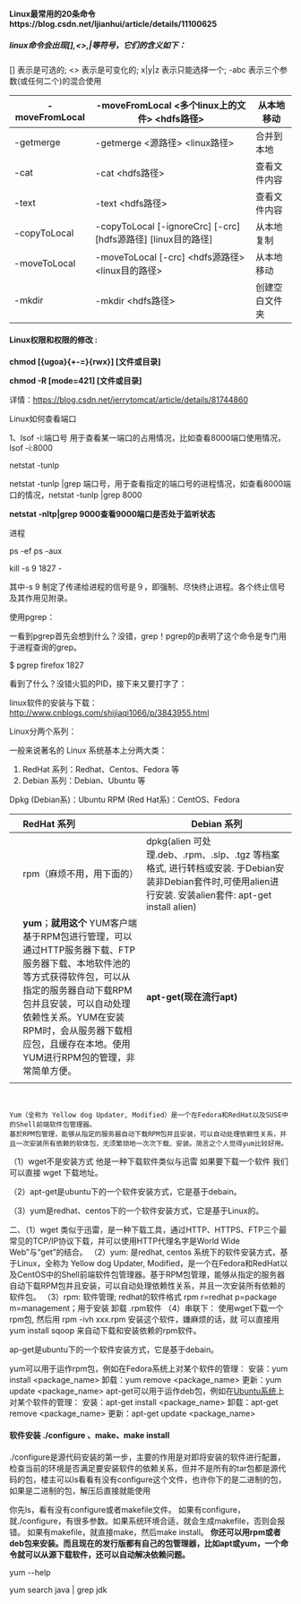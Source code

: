 

#### Linux最常用的20条命令https://blog.csdn.net/ljianhui/article/details/11100625

##### linux命令会出现[],<>,|等符号，它们的含义如下： 

[] 表示是可选的; 
<> 表示是可变化的; 
x|y|z 表示只能选择一个; 
-abc 表示三个参数(或任何二个)的混合使用

| -moveFromLocal | -moveFromLocal <多个linux上的文件> <hdfs路径>                | 从本地移动     |
| -------------- | ------------------------------------------------------------ | -------------- |
| -getmerge      | -getmerge <源路径> <linux路径>                               | 合并到本地     |
| -cat           | -cat <hdfs路径>                                              | 查看文件内容   |
| -text          | -text <hdfs路径>                                             | 查看文件内容   |
| -copyToLocal   | -copyToLocal [-ignoreCrc] [-crc] [hdfs源路径] [linux目的路径] | 从本地复制     |
| -moveToLocal   | -moveToLocal [-crc] <hdfs源路径> <linux目的路径>             | 从本地移动     |
| -mkdir         | -mkdir <hdfs路径>                                            | 创建空白文件夹 |

#### Linux权限和权限的修改 :

 **chmod     [{ugoa}{+-=}{rwx}]      [文件或目录]**

  **chmod   -R    [mode=421]     [文件或目录]**

详情：https://blog.csdn.net/jerrytomcat/article/details/81744860

Linux如何查看端口

1、lsof -i:端口号 用于查看某一端口的占用情况，比如查看8000端口使用情况，lsof -i:8000

netstat -tunlp 

netstat -tunlp |grep 端口号，用于查看指定的端口号的进程情况，如查看8000端口的情况，netstat -tunlp |grep 8000

**netstat -nltp|grep 9000查看9000端口是否处于监听状态**



进程

 ps -ef    ps -aux

 kill -s 9 1827 -

其中-s 9 制定了传递给进程的信号是９，即强制、尽快终止进程。各个终止信号及其作用见附录。

使用pgrep：

一看到pgrep首先会想到什么？没错，grep！pgrep的p表明了这个命令是专门用于进程查询的grep。

$ pgrep firefox
1827

看到了什么？没错火狐的PID，接下来又要打字了：



linux软件的安装与下载： http://www.cnblogs.com/shijiaqi1066/p/3843955.html

Linux分两个系列：

一般来说著名的 Linux 系统基本上分两大类：

1. RedHat 系列：Redhat、Centos、Fedora 等
2. Debian 系列：Debian、Ubuntu 等

Dpkg (Debian系)：Ubuntu 
RPM (Red Hat系)：CentOS、Fedora

|      | RedHat 系列                                                  | Debian 系列                                                  |
| ---- | :----------------------------------------------------------- | ------------------------------------------------------------ |
|      | rpm（麻烦不用，用下面的）                                    | dpkg(alien 可处理.deb、.rpm、.slp、.tgz 等档案格式, 进行转档或安装. 于Debian安装非Debian套件时,可使用alien进行安装. 安装alien套件: apt-get install alien) |
|      | **yum**；**就用这个**  YUM客户端基于RPM包进行管理，可以通过HTTP服务器下载、FTP服务器下载、本地软件池的等方式获得软件包，可以从指定的服务器自动下载RPM包并且安装，可以自动处理依赖性关系。YUM在安装RPM时，会从服务器下载相应包，且缓存在本地。使用YUM进行RPM包的管理，非常简单方便。 | **apt-get(现在流行apt)**                                     |
|      |                                                              |                                                              |

​          

```
Yum（全称为 Yellow dog Updater, Modified）是一个在Fedora和RedHat以及SUSE中的Shell前端软件包管理器。
基於RPM包管理，能够从指定的服务器自动下载RPM包并且安装，可以自动处理依赖性关系，并且一次安装所有依赖的软体包，无须繁琐地一次次下载、安装。简言之个人觉得yum比较好用。
```

（1）wget不是安装方式 他是一种下载软件类似与迅雷 如果要下载一个软件 我们可以直接 wget 下载地址。

（2）apt-get是ubuntu下的一个软件安装方式，它是基于debain。

（3）yum是redhat、centos下的一个软件安装方式，它是基于Linux的。

二、（1）wget 类似于迅雷，是一种下载工具，通过HTTP、HTTPS、FTP三个最常见的TCP/IP协议下载，并可以使用HTTP代理名字是World Wide Web”与“get”的结合。
（2）yum: 是redhat, centos 系统下的软件安装方式，基于Linux，全称为 Yellow dog Updater, Modified，是一个在Fedora和RedHat以及CentOS中的Shell前端软件包管理器。基于RPM包管理，能够从指定的服务器自动下载RPM包并且安装，可以自动处理依赖性关系，并且一次安装所有依赖的软件包。
（3）rpm:  软件管理;   redhat的软件格式 rpm     r=redhat  p=package   m=management；用于安装 卸载 .rpm软件
（4）串联下：
   使用wget下载一个 rpm包, 然后用 rpm -ivh  xxx.rpm  安装这个软件，嫌麻烦的话，就
   可以直接用  yum  install  sqoop   来自动下载和安装依赖的rpm软件。

   ap-get是ubuntu下的一个软件安装方式，它是基于debain。

yum可以用于运作rpm包，例如在Fedora系统上对某个软件的管理：
安装：yum install <package_name>
卸载：yum remove <package_name>
更新：yum update <package_name>
apt-get可以用于运作deb包，例如在[Ubuntu系统](https://www.baidu.com/s?wd=Ubuntu%E7%B3%BB%E7%BB%9F&tn=SE_PcZhidaonwhc_ngpagmjz&rsv_dl=gh_pc_zhidao)上对某个软件的管理：
安装：apt-get install <package_name>
卸载：apt-get remove <package_name>
更新：apt-get update <package_name>



#### 软件安装 ./configure 、make、make install

./configure是源代码安装的第一步，主要的作用是对即将安装的软件进行配置，检查当前的环境是否满足要安装软件的依赖关系，但并不是所有的tar包都是源代码的包，楼主可以ls看看有没有configure这个文件，也许你下的是二进制的包，如果是二进制的包，解压后直接就能使用

你先ls，看有没有configure或者makefile文件。
如果有configure，就./configure，有很多参数。如果系统环境合适，就会生成makefile，否则会报错。
如果有makefile，就直接make，然后make install。
**你还可以用rpm或者deb包来安装。而且现在的发行版都有自己的包管理器，比如apt或yum，一个命令就可以从源下载软件，还可以自动解决依赖问题。**

yum --help 

yum search java | grep jdk